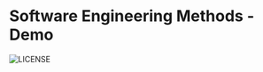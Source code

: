 # Software Engineering Methods - Demo

![LICENSE](https://img.shields.io/github/license/PeterWau/semdemo.svg?style=flat-square)